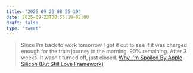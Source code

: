 ```yaml
---
title: "2025 09 23 08 55 19"
date: 2025-09-23T08:55:19+02:00
draft: false
type: "tweet"
---
```

> Since I’m back to work tomorrow I got it out to see if it was charged enough for the train journey in the morning. 90% remaining. After 3 weeks. It wasn’t turned off, just closed. [Why I'm Spoiled By Apple Silicon (But Still Love Framework)](https://simonhartcher.com/posts/2025-09-22-why-im-spoiled-by-apple-silicon-but-still-love-framework/)
